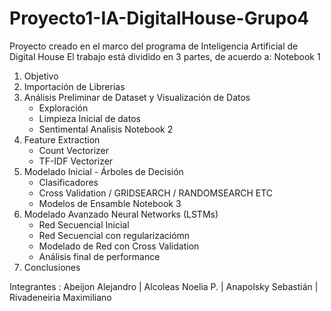 # Proyecto1-IA-DigitalHouse-Grupo4
Proyecto creado en el marco del programa de Inteligencia Artificial de Digital House
El trabajo está dividido en 3 partes, de acuerdo a:
Notebook 1
1.  Objetivo
2.  Importación de Librerias 
3.  Análisis Preliminar de Dataset y Visualización de Datos
    *   Exploración
    *   Limpieza Inicial de datos
    *   Sentimental Analisis
Notebook 2
4.  Feature Extraction
    *   Count Vectorizer
    *   TF-IDF Vectorizer
5.  Modelado Inicial - Árboles de Decisión
    *   Clasificadores
    *   Cross Validation / GRIDSEARCH / RANDOMSEARCH ETC
    *   Modelos de Ensamble
Notebook 3
6.  Modelado Avanzado Neural Networks (LSTMs)
    *   Red Secuencial Inicial
    *   Red Secuencial con regularizaciómn 
    *   Modelado de Red con Cross Validation
    *   Análisis final de performance
7.  Conclusiones



Integrantes : Abeijon Alejandro | Alcoleas Noelia P. | Anapolsky Sebastián | Rivadeneiria Maximiliano
